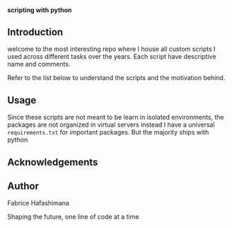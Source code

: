 #### scripting with python

## Introduction
welcome to the most interesting repo where I house all custom scripts I used across different tasks over the years. Each script have descriptive name and comments. 

Refer to the list below to understand the scripts and the motivation behind.

## Usage
Since these scripts are not meant to be learn in isolated environments, the packages are not organized in virtual servers instead I have a universal `requirements.txt` for important packages. But the majority ships with python

## Acknowledgements

## Author
Fabrice Hafashimana

<footer>
Shaping the future, one line of code at a time
</footer>